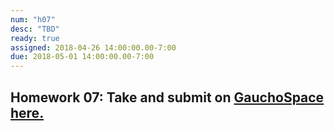 ```yaml
---
num: "h07"
desc: "TBD"
ready: true
assigned: 2018-04-26 14:00:00.00-7:00
due: 2018-05-01 14:00:00.00-7:00
---
```

<h2>Homework 07: Take and submit on <a href="https://gauchospace.ucsb.edu/courses/course/view.php?id=24038" target="_blank">GauchoSpace here.</a></h2>

